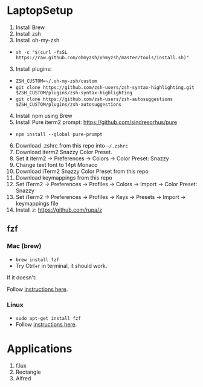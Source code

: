 # LaptopSetup

1. Install Brew
2. Install zsh
3. Install oh-my-zsh

- `sh -c "$(curl -fsSL https://raw.github.com/ohmyzsh/ohmyzsh/master/tools/install.sh)"`

3. Install plugins:

- `ZSH_CUSTOM=~/.oh-my-zsh/custom`
- `git clone https://github.com/zsh-users/zsh-syntax-highlighting.git $ZSH_CUSTOM/plugins/zsh-syntax-highlighting`
- `git clone https://github.com/zsh-users/zsh-autosuggestions $ZSH_CUSTOM/plugins/zsh-autosuggestions`

4. Install npm using Brew
5. Install Pure iterm2 prompt: https://github.com/sindresorhus/pure

- `npm install --global pure-prompt`

6. Download .zshrc from this repo into `~/.zshrc`
7. Download iterm2 Snazzy Color Preset.
8. Set it iterm2 -> Preferences -> Colors -> Color Preset: Snazzy
9. Change text font to 14pt Monaco
10. Download iTerm2 Snazzy Color Preset from this repo
11. Download keymappings from this repo
12. Set iTerm2 -> Preferences -> Profiles -> Colors -> Import -> Color Preset: Snazzy
13. Set iTerm2 -> Preferences -> Profiles -> Keys -> Presets -> Import -> keymappings file
14. Install z: https://github.com/rupa/z

## fzf

### Mac (brew)

- `brew install fzf`
- Try Ctrl+r in terminal, it should work.

If it doesn't:

Follow [instructions here](https://github.com/junegunn/fzf#using-git).

### Linux

- `sudo apt-get install fzf`
- Follow [instructions here](https://github.com/junegunn/fzf#using-git).

# Applications

1. f.lux
2. Rectangle
3. Alfred
